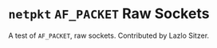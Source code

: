 # `netpkt` `AF_PACKET` Raw Sockets

A test of `AF_PACKET`, raw sockets. Contributed by Lazlo Sitzer.
